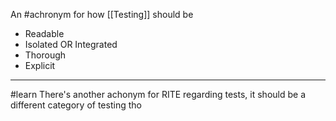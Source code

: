An #achronym for how [[Testing]] should be

- Readable
- Isolated OR Integrated
- Thorough
- Explicit

---

#learn  There's another achonym for RITE regarding tests, it should be a different category of testing tho